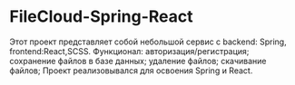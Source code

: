 # FileCloud-Spring-React

Этот проект представляет собой небольшой сервис с backend: Spring, frontend:React,SCSS.
Функционал: авторизация/регистрация; сохранение файлов в базе данных; удаление файлов; скачивание файлов;
Проект реализовывался для освоения Spring и React.
